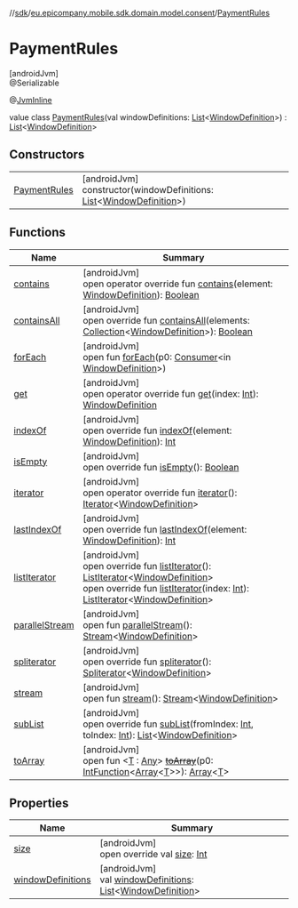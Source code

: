 //[sdk](../../../index.md)/[eu.epicompany.mobile.sdk.domain.model.consent](../index.md)/[PaymentRules](index.md)

# PaymentRules

[androidJvm]\
@Serializable

@[JvmInline](https://kotlinlang.org/api/latest/jvm/stdlib/kotlin.jvm/-jvm-inline/index.html)

value class [PaymentRules](index.md)(val windowDefinitions: [List](https://kotlinlang.org/api/latest/jvm/stdlib/kotlin.collections/-list/index.html)&lt;[WindowDefinition](../-window-definition/index.md)&gt;) : [List](https://kotlinlang.org/api/latest/jvm/stdlib/kotlin.collections/-list/index.html)&lt;[WindowDefinition](../-window-definition/index.md)&gt;

## Constructors

| | |
|---|---|
| [PaymentRules](-payment-rules.md) | [androidJvm]<br>constructor(windowDefinitions: [List](https://kotlinlang.org/api/latest/jvm/stdlib/kotlin.collections/-list/index.html)&lt;[WindowDefinition](../-window-definition/index.md)&gt;) |

## Functions

| Name | Summary |
|---|---|
| [contains](index.md#-1647798659%2FFunctions%2F462465411) | [androidJvm]<br>open operator override fun [contains](index.md#-1647798659%2FFunctions%2F462465411)(element: [WindowDefinition](../-window-definition/index.md)): [Boolean](https://kotlinlang.org/api/latest/jvm/stdlib/kotlin/-boolean/index.html) |
| [containsAll](index.md#-1533739762%2FFunctions%2F462465411) | [androidJvm]<br>open override fun [containsAll](index.md#-1533739762%2FFunctions%2F462465411)(elements: [Collection](https://kotlinlang.org/api/latest/jvm/stdlib/kotlin.collections/-collection/index.html)&lt;[WindowDefinition](../-window-definition/index.md)&gt;): [Boolean](https://kotlinlang.org/api/latest/jvm/stdlib/kotlin/-boolean/index.html) |
| [forEach](index.md#626622530%2FFunctions%2F462465411) | [androidJvm]<br>open fun [forEach](index.md#626622530%2FFunctions%2F462465411)(p0: [Consumer](https://developer.android.com/reference/kotlin/java/util/function/Consumer.html)&lt;in [WindowDefinition](../-window-definition/index.md)&gt;) |
| [get](index.md#961975567%2FFunctions%2F462465411) | [androidJvm]<br>open operator override fun [get](index.md#961975567%2FFunctions%2F462465411)(index: [Int](https://kotlinlang.org/api/latest/jvm/stdlib/kotlin/-int/index.html)): [WindowDefinition](../-window-definition/index.md) |
| [indexOf](index.md#1270126567%2FFunctions%2F462465411) | [androidJvm]<br>open override fun [indexOf](index.md#1270126567%2FFunctions%2F462465411)(element: [WindowDefinition](../-window-definition/index.md)): [Int](https://kotlinlang.org/api/latest/jvm/stdlib/kotlin/-int/index.html) |
| [isEmpty](index.md#-1000881820%2FFunctions%2F462465411) | [androidJvm]<br>open override fun [isEmpty](index.md#-1000881820%2FFunctions%2F462465411)(): [Boolean](https://kotlinlang.org/api/latest/jvm/stdlib/kotlin/-boolean/index.html) |
| [iterator](index.md#-1577986619%2FFunctions%2F462465411) | [androidJvm]<br>open operator override fun [iterator](index.md#-1577986619%2FFunctions%2F462465411)(): [Iterator](https://kotlinlang.org/api/latest/jvm/stdlib/kotlin.collections/-iterator/index.html)&lt;[WindowDefinition](../-window-definition/index.md)&gt; |
| [lastIndexOf](index.md#663176989%2FFunctions%2F462465411) | [androidJvm]<br>open override fun [lastIndexOf](index.md#663176989%2FFunctions%2F462465411)(element: [WindowDefinition](../-window-definition/index.md)): [Int](https://kotlinlang.org/api/latest/jvm/stdlib/kotlin/-int/index.html) |
| [listIterator](index.md#-236165689%2FFunctions%2F462465411) | [androidJvm]<br>open override fun [listIterator](index.md#-236165689%2FFunctions%2F462465411)(): [ListIterator](https://kotlinlang.org/api/latest/jvm/stdlib/kotlin.collections/-list-iterator/index.html)&lt;[WindowDefinition](../-window-definition/index.md)&gt;<br>open override fun [listIterator](index.md#845091493%2FFunctions%2F462465411)(index: [Int](https://kotlinlang.org/api/latest/jvm/stdlib/kotlin/-int/index.html)): [ListIterator](https://kotlinlang.org/api/latest/jvm/stdlib/kotlin.collections/-list-iterator/index.html)&lt;[WindowDefinition](../-window-definition/index.md)&gt; |
| [parallelStream](index.md#-1592339412%2FFunctions%2F462465411) | [androidJvm]<br>open fun [parallelStream](index.md#-1592339412%2FFunctions%2F462465411)(): [Stream](https://developer.android.com/reference/kotlin/java/util/stream/Stream.html)&lt;[WindowDefinition](../-window-definition/index.md)&gt; |
| [spliterator](index.md#703021258%2FFunctions%2F462465411) | [androidJvm]<br>open override fun [spliterator](index.md#703021258%2FFunctions%2F462465411)(): [Spliterator](https://developer.android.com/reference/kotlin/java/util/Spliterator.html)&lt;[WindowDefinition](../-window-definition/index.md)&gt; |
| [stream](index.md#135225651%2FFunctions%2F462465411) | [androidJvm]<br>open fun [stream](index.md#135225651%2FFunctions%2F462465411)(): [Stream](https://developer.android.com/reference/kotlin/java/util/stream/Stream.html)&lt;[WindowDefinition](../-window-definition/index.md)&gt; |
| [subList](index.md#423386006%2FFunctions%2F462465411) | [androidJvm]<br>open override fun [subList](index.md#423386006%2FFunctions%2F462465411)(fromIndex: [Int](https://kotlinlang.org/api/latest/jvm/stdlib/kotlin/-int/index.html), toIndex: [Int](https://kotlinlang.org/api/latest/jvm/stdlib/kotlin/-int/index.html)): [List](https://kotlinlang.org/api/latest/jvm/stdlib/kotlin.collections/-list/index.html)&lt;[WindowDefinition](../-window-definition/index.md)&gt; |
| [toArray](index.md#-1215154575%2FFunctions%2F462465411) | [androidJvm]<br>open fun &lt;[T](index.md#-1215154575%2FFunctions%2F462465411) : [Any](https://kotlinlang.org/api/latest/jvm/stdlib/kotlin/-any/index.html)&gt; [~~toArray~~](index.md#-1215154575%2FFunctions%2F462465411)(p0: [IntFunction](https://developer.android.com/reference/kotlin/java/util/function/IntFunction.html)&lt;[Array](https://kotlinlang.org/api/latest/jvm/stdlib/kotlin/-array/index.html)&lt;[T](index.md#-1215154575%2FFunctions%2F462465411)&gt;&gt;): [Array](https://kotlinlang.org/api/latest/jvm/stdlib/kotlin/-array/index.html)&lt;[T](index.md#-1215154575%2FFunctions%2F462465411)&gt; |

## Properties

| Name | Summary |
|---|---|
| [size](index.md#844915858%2FProperties%2F462465411) | [androidJvm]<br>open override val [size](index.md#844915858%2FProperties%2F462465411): [Int](https://kotlinlang.org/api/latest/jvm/stdlib/kotlin/-int/index.html) |
| [windowDefinitions](window-definitions.md) | [androidJvm]<br>val [windowDefinitions](window-definitions.md): [List](https://kotlinlang.org/api/latest/jvm/stdlib/kotlin.collections/-list/index.html)&lt;[WindowDefinition](../-window-definition/index.md)&gt; |
